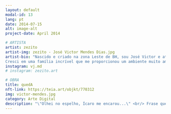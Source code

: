 ```yaml
---
layout: default
modal-id: 13
lang: pt
date: 2014-07-15
alt: image-alt
project-date: April 2014

# ARTISTA
artist: zezito
artist-img: zezito - José Victor Mendes Dias.jpg
artist-bio: "Nascido e criado na zona Leste de BH, sou José Victor e atualmente tenho 19 anos. 
Cresci em uma família incrível que me proporcionou um ambiente muito amável."
instagram: vj.md
# instagram: zezito.art

# OBRA
title: quedA
nft-link: https://teia.art/objkt/770312
img: victor-mendes.jpg
category: Arte Digital
description: "\"Olhei no espelho, Ícaro me encarou...\" <br/> Frase que desde de 2019, quando produzi essa obra, perpetua pela minha mente. Quanto mais tempo passa desde a sua concepção, mais sentido aparenta fazer, em situações tão diferentes." 
---
```

